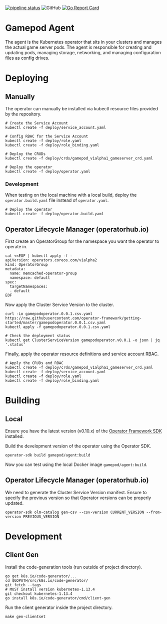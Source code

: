 [![pipeline status](https://gitlab.com/gamepod/agent/badges/master/pipeline.svg)](https://gitlab.com/gamepod/agent/commits/master) ![GitHub](https://img.shields.io/github/license/deploygamepod/agent?color=0677b8) [![Go Report Card](https://goreportcard.com/badge/github.com/deploygamepod/agent)](https://goreportcard.com/report/github.com/deploygamepod/agent)

# Gamepod Agent

The agent is the Kubernetes operator that sits in your clusters and manages the actual game server pods. The agent is responsible for creating and updating pods, managing storage, networking, and managing configuration files as config drives.

# Deploying

## Manually 

The operator can manually be installed via kubectl resource files provided by the repository.

```
# Create the Service Account
kubectl create -f deploy/service_account.yaml

# Config RBAC for the Service Account
kubectl create -f deploy/role.yaml
kubectl create -f deploy/role_binding.yaml

# Deploy the CRUDs
kubectl create -f deploy/crds/gamepod_v1alpha1_gameserver_crd.yaml

# Deploy the operator
kubectl create -f deploy/operator.yaml
```

### Development

When testing on the local machine with a local build, deploy the `operator.build.yaml` file instead of `operator.yaml`.
```
# Deploy the operator
kubectl create -f deploy/operator.build.yaml
```

## Operator Lifecycle Manager (operatorhub.io)

First create an OperatorGroup for the namespace you want the operator to operate in.

```
cat <<EOF | kubectl apply -f -
apiVersion: operators.coreos.com/v1alpha2
kind: OperatorGroup
metadata:
  name: memcached-operator-group
  namespace: default
spec:
  targetNamespaces:
  - default
EOF
```

Now apply the Cluster Service Version to the cluster.
```
curl -Lo gamepodoperator.0.0.1.csv.yaml https://raw.githubusercontent.com/operator-framework/getting-started/master/gamepodoperator.0.0.1.csv.yaml
kubectl apply -f gamepodoperator.0.0.1.csv.yaml

# Check the deployment status
kubectl get ClusterServiceVersion gamepodoperator.v0.0.1 -o json | jq '.status'
```

Finally, apply the operator resource definitions and service account RBAC.
```
# Apply the CRUDs and RBAC
kubectl create -f deploy/crds/gamepod_v1alpha1_gameserver_crd.yaml
kubectl create -f deploy/service_account.yaml
kubectl create -f deploy/role.yaml
kubectl create -f deploy/role_binding.yaml
```


# Building

## Local

Ensure you have the latest version (v0.10.x) of the [Operator Framework SDK](https://github.com/operator-framework/operator-sdk/blob/master/doc/user/install-operator-sdk.md) installed.

Build the development version of the operator using the Operator SDK.
```
operator-sdk build gamepod/agent:build
```

Now you can test using the local Docker image `gamepod/agent:build`.

## Operator Lifecycle Manager (operatorhub.io)

We need to generate the Cluster Service Version manifest. Ensure to specify the previous version so that Operator versions can be properly updated.

```
operator-sdk olm-catalog gen-csv --csv-version CURRENT_VERSION --from-version PREVIOUS_VERSION
```

# Development

## Client Gen

Install the code-generation tools (run outside of project directory).
```
go get k8s.io/code-generator/...
cd $GOPATH/src/k8s.io/code-generator/
git fetch --tags
# MUST install version kubernetes-1.13.4
git checkout kubernetes-1.13.4
go install k8s.io/code-generator/cmd/client-gen
```

Run the client generator inside the project directory.
```
make gen-clientset
```
